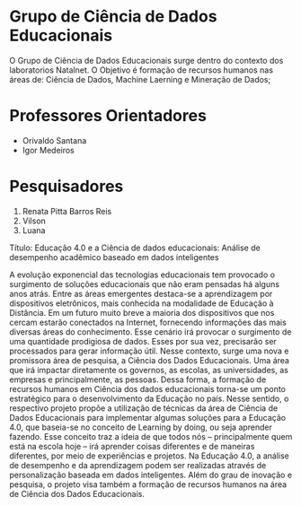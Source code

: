 # Grupo de Ciência de Dados Educacionais

O Grupo de Ciência de Dados Educacionais surge dentro do contexto dos laboratorios Natalnet.
O Objetivo é formação de recursos humanos nas áreas de:
Ciência de Dados, Machine Laerning e Mineração de Dados;

# Professores Orientadores
<ul>
<li>Orivaldo Santana</li>
<li>Igor Medeiros</li>
</ul>

# Pesquisadores
<ol>
<li>Renata Pitta Barros Reis</li>
<li>Vilson</li>
<li>Luana</li>
</ol>


Título: Educação 4.0 e a Ciência de dados educacionais: Análise de desempenho acadêmico baseado em dados inteligentes

A evolução exponencial das tecnologias educacionais tem provocado o surgimento de soluções educacionais que não eram pensadas há alguns anos atrás. Entre as áreas emergentes destaca-se a aprendizagem por dispositivos eletrônicos, mais conhecida na modalidade de Educação à Distância. Em um futuro muito breve a maioria dos dispositivos que nos cercam estarão conectados na Internet, fornecendo informações das mais diversas áreas do conhecimento. Esse cenário irá provocar o surgimento de uma quantidade prodigiosa de dados. Esses por sua vez, precisarão ser processados para gerar informação útil. Nesse contexto, surge uma nova e promissora área de pesquisa, a Ciência dos Dados Educacionais. Uma área que irá impactar diretamente os governos, as escolas, as universidades, as empresas e principalmente, as pessoas. Dessa forma, a formação de recursos humanos em Ciência dos dados educacionais torna-se um ponto estratégico para o desenvolvimento da Educação no país. Nesse sentido, o respectivo projeto propõe a utilização de técnicas da área de Ciência de Dados Educacionais para implementar algumas soluções para a Educação 4.0, que baseia-se no conceito de Learning by doing, ou seja aprender fazendo. Esse conceito traz a ideia de que todos nós – principalmente quem está na escola hoje – irá aprender coisas diferentes e de maneiras diferentes, por meio de experiências e projetos. Na Educação 4.0, a análise de desempenho e da aprendizagem podem ser realizadas através de personalização baseada em dados inteligentes. Além do grau de inovação e pesquisa, o projeto visa também a formação de recursos humanos na área de Ciência dos Dados Educacionais.
